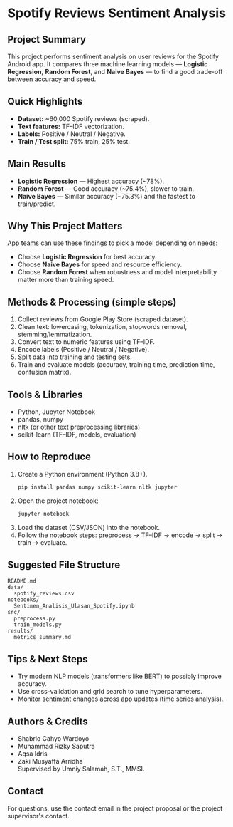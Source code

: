 # Spotify Reviews Sentiment Analysis

## Project Summary
This project performs sentiment analysis on user reviews for the Spotify Android app. It compares three machine learning models — **Logistic Regression**, **Random Forest**, and **Naive Bayes** — to find a good trade-off between accuracy and speed.

## Quick Highlights
- **Dataset:** ~60,000 Spotify reviews (scraped).  
- **Text features:** TF–IDF vectorization.  
- **Labels:** Positive / Neutral / Negative.  
- **Train / Test split:** 75% train, 25% test.

## Main Results
- **Logistic Regression** — Highest accuracy (~78%).  
- **Random Forest** — Good accuracy (~75.4%), slower to train.  
- **Naive Bayes** — Similar accuracy (~75.3%) and the fastest to train/predict.

## Why This Project Matters
App teams can use these findings to pick a model depending on needs:
- Choose **Logistic Regression** for best accuracy.
- Choose **Naive Bayes** for speed and resource efficiency.
- Choose **Random Forest** when robustness and model interpretability matter more than training speed.

## Methods & Processing (simple steps)
1. Collect reviews from Google Play Store (scraped dataset).  
2. Clean text: lowercasing, tokenization, stopwords removal, stemming/lemmatization.  
3. Convert text to numeric features using TF–IDF.  
4. Encode labels (Positive / Neutral / Negative).  
5. Split data into training and testing sets.  
6. Train and evaluate models (accuracy, training time, prediction time, confusion matrix).

## Tools & Libraries
- Python, Jupyter Notebook  
- pandas, numpy  
- nltk (or other text preprocessing libraries)  
- scikit-learn (TF–IDF, models, evaluation)

## How to Reproduce
1. Create a Python environment (Python 3.8+).  
   ```bash
   pip install pandas numpy scikit-learn nltk jupyter
   ```
2. Open the project notebook:  
   ```bash
   jupyter notebook
   ```
3. Load the dataset (CSV/JSON) into the notebook.  
4. Follow the notebook steps: preprocess → TF–IDF → encode → split → train → evaluate.

## Suggested File Structure
```
README.md
data/
  spotify_reviews.csv
notebooks/
  Sentimen_Analisis_Ulasan_Spotify.ipynb
src/
  preprocess.py
  train_models.py
results/
  metrics_summary.md
```

## Tips & Next Steps
- Try modern NLP models (transformers like BERT) to possibly improve accuracy.  
- Use cross-validation and grid search to tune hyperparameters.  
- Monitor sentiment changes across app updates (time series analysis).

## Authors & Credits
- Shabrio Cahyo Wardoyo  
- Muhammad Rizky Saputra  
- Aqsa Idris  
- Zaki Musyaffa Arridha  
Supervised by Umniy Salamah, S.T., MMSI.

## Contact
For questions, use the contact email in the project proposal or the project supervisor's contact.
